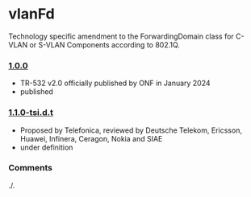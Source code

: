 # vlanFd
Technology specific amendment to the ForwardingDomain class for C-VLAN or S-VLAN Components according to 802.1Q.

### [1.0.0](../../tree/TR532v2_0)
- TR-532 v2.0 officially published by ONF in January 2024
- published

### [1.1.0-tsi.d.t](../../tree/tsi)
- Proposed by Telefonica, reviewed by Deutsche Telekom, Ericsson, Huawei, Infinera, Ceragon, Nokia and SIAE
- under definition

### Comments
./.

